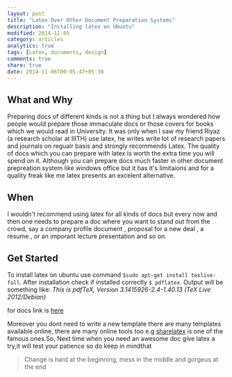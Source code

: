 ```yaml
---
layout: post
title: "Latex Over Other Document Preparation Systems"
description: "Installing latex on Ubuntu"
modified: 2014-11-05
category: articles
analytics: true
tags: [Latex, documents, design]
comments: true
share: true
date: 2014-11-06T00:05:47+05:30
---
```


What and Why
------------
Preparing docs of different kinds is not a thing but I always wondered how people would prepare those immaculate docs or those covers for books which we would read in University. It was only when I saw my friend Riyaz (a research scholar at IIITH) use latex, he writes write lot of research papers and journals on regualr basis and strongly recommends Latex. The quality of docs which you can prepare with latex is worth the extra time you will spend on it. Although you can prepare docs much faster in other document prepreation system like windows office but it has it's limitaions and for a quality freak like me latex presents an excelent alternative.

When
----
I wouldn't recommend using latex for all kinds of docs but every now and then one needs to prepare a doc where you want to stand out from the crowd, say a company profile document , proposal for a new deal , a resume , or an imporant lecture presentation and so on.

Get Started
------------
To install latex on ubuntu use command `$sudo apt-get install texlive-full`. After installation check if installed correctly `$ pdflatex`. Output will be something like: *This is pdfTeX, Version 3.1415926-2.4-1.40.13 (TeX Live 2012/Debian)*

for docs link is [here](http://www.tug.org/texlive/doc/texlive-en/texlive-en.html)

Moreover you dont need to write a new template there are many templates available online, there are many online tools too e.g [sharelatex](www.sharelatex.com) is one of the famous ones.So, Next time when you need an awesome doc give latex a try,it will test your patience so do keep in mindthat 
> Change is hard at the beginning, mess in the middle and gorgeus at the end

